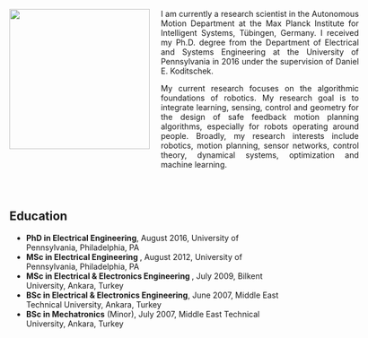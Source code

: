 <div>
<div style="width:250px;float:left;" align="center">
<img src="{{ site.url }}/assets/omurarslan.jpg" style="width:250px">
<br>
 <a href="mailto:omur.arslan@tuebingen.mpg.de" style="text-decoration:none;"> <i class="fas fa-envelope" style="font-size:1.5em;color:black;"></i> </a>&nbsp;
 <a href="https://www.researchgate.net/profile/Omur_Arslan" target="_blank" style="text-decoration:none;"><i class="ai ai-researchgate-square big-icon" style="font-size:1.5em;color:black;"></i></a>&nbsp;
 <a href="https://orcid.org/0000-0003-0436-6424" target="_blank" style="text-decoration:none;"><i class="ai ai-orcid big-icon" style="font-size:1.5em;color:black;"></i></a>&nbsp;
 <a href="https://scholar.google.de/citations?user=6W1pEn0AAAAJ&hl=en" target="_blank" style="text-decoration:none;"><i class="ai ai-google-scholar-square big-icon" style="font-size:1.5em;color:black;"></i></a>&nbsp;
 <a href="https://github.com/omurarslan" target="_blank" style="text-decoration:none;"><i class="fab fa-github" style="font-size:1.5em;color:black;"></i></a>&nbsp;
 <a href="https://www.linkedin.com/in/omurarslan" target="_blank" style="text-decoration:none;"><i class="fab fa-linkedin" style="font-size:1.5em;color:black;"></i></a> &nbsp;
 <i class="ai ai-cv-square big-icon" style="font-size:1.5em;color:black;"></i>&nbsp;
</div> 
 
<div style="width:70%;padding-left:270px;">
<p style="text-align:justify;"> I am currently a research scientist in the Autonomous Motion Department at the Max Planck Institute for Intelligent Systems, Tübingen, Germany. I received my Ph.D. degree from the Department of Electrical and Systems Engineering at the University of Pennsylvania in 2016 under the supervision of Daniel E. Koditschek.
</p>
<p style="text-align:justify;"> My current research focuses on the algorithmic foundations of robotics. My research goal is to integrate learning, sensing, control and geometry for the design of safe feedback motion planning algorithms, especially for robots operating around people. Broadly, my research interests include robotics, motion planning, sensor networks, control theory, dynamical systems, optimization and machine learning.
 </p>
</div>  
</div>

<div style="clear:both;padding-top:2em;">
<h2> Education </h2>
 <ul style="padding-left:30px;">
  <li><strong>PhD in Electrical Engineering</strong>, August 2016, University of Pennsylvania, Philadelphia, PA</li>
  <li><strong>MSc in Electrical Engineering </strong>, August 2012, University of Pennsylvania, Philadelphia, PA</li>
  <li><strong>MSc in Electrical & Electronics Engineering </strong>, July 2009, Bilkent University, Ankara, Turkey</li>
  <li><strong>BSc in Electrical & Electronics Engineering</strong>, June 2007, Middle East Technical University, Ankara, Turkey</li>
  <li><strong>BSc in Mechatronics</strong> (Minor), July 2007, Middle East Technical University, Ankara, Turkey</li>
</ul>
 </div>


